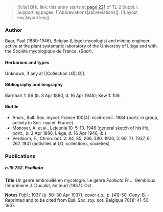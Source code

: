 > [!cite] BHL link: this entry starts at [page 221](https://www.biodiversitylibrary.org/item/103858#page/233/mode/1up) of TL-2 Suppl. I.
> Supporting pages: [[Abbreviations|abbreviations]], [[Layout key|layout key]].

### Author

Baar, Paul (1880-1946), Belgian (Liège) mycologist and mining engineer active at the plant systematic laboratory of the University of Liège and with the Société mycologique de France. (*Baar*).

#### Herbarium and types

Unknown, if any at [[Collection LG|LG]].

#### Bibliography and biography

Barnhart 1: 96 (b. 3 Apr 1880, d. 16 Apr 1946); Kew 1: 109.

#### Biofile

- Anon., Bull. Soc. mycol. France 100(4): ccvii-ccviii. 1984 (portr. in group, activity in Soc. mycol. France).
- Monoyer, A. et al., Lejeunia 10: 5-10. 1946 (general sketch of his life, portr., b. 3 Apr 1880, Liège, d. 16 Apr 1946, ib.).
- Verdoorn, F., Chron. bot. 2: 84, 85, 266, 380. 1936, 3: 69, 71. 1937, 6: 267. 1941 (activities at LG, collections, societies).

### Publications

##### n.19.752. Psalliota

**Title**
Un genre embrouillé en mycologie. Le genre *Psalliota* Fr.... Gembloux (Imprimerie J. Duculot, éditeur) \[1937\]. Oct.

**Notes**
*Publ*.: 1937 (p. 50: 30 Apr 1937), cover-t.p., p. \[41\]-50. *Copy*: B. – Reprinted and to be cited from Bull. Soc. roy. bot. Belgique 70(1): 41-50. 1937.

